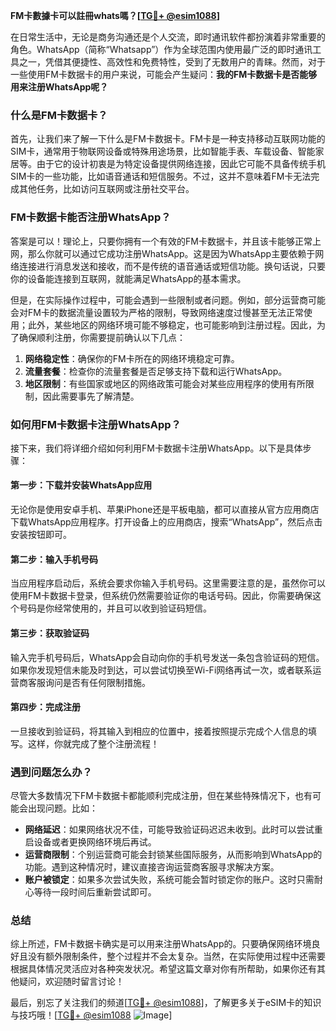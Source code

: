**FM卡數據卡可以註冊whats嗎？[[TG💪+ @esim1088](https://t.me/s/esim1088)]**

在日常生活中，无论是商务沟通还是个人交流，即时通讯软件都扮演着非常重要的角色。WhatsApp（简称“Whatsapp”）作为全球范围内使用最广泛的即时通讯工具之一，凭借其便捷性、高效性和免费特性，受到了无数用户的青睐。然而，对于一些使用FM卡数据卡的用户来说，可能会产生疑问：**我的FM卡数据卡是否能够用来注册WhatsApp呢？**

### 什么是FM卡数据卡？

首先，让我们来了解一下什么是FM卡数据卡。FM卡是一种支持移动互联网功能的SIM卡，通常用于物联网设备或特殊用途场景，比如智能手表、车载设备、智能家居等。由于它的设计初衷是为特定设备提供网络连接，因此它可能不具备传统手机SIM卡的一些功能，比如语音通话和短信服务。不过，这并不意味着FM卡无法完成其他任务，比如访问互联网或注册社交平台。

### FM卡数据卡能否注册WhatsApp？

答案是可以！理论上，只要你拥有一个有效的FM卡数据卡，并且该卡能够正常上网，那么你就可以通过它成功注册WhatsApp。这是因为WhatsApp主要依赖于网络连接进行消息发送和接收，而不是传统的语音通话或短信功能。换句话说，只要你的设备能连接到互联网，就能满足WhatsApp的基本需求。

但是，在实际操作过程中，可能会遇到一些限制或者问题。例如，部分运营商可能会对FM卡的数据流量设置较为严格的限制，导致网络速度过慢甚至无法正常使用；此外，某些地区的网络环境可能不够稳定，也可能影响到注册过程。因此，为了确保顺利注册，你需要提前确认以下几点：

1. **网络稳定性**：确保你的FM卡所在的网络环境稳定可靠。
2. **流量套餐**：检查你的流量套餐是否足够支持下载和运行WhatsApp。
3. **地区限制**：有些国家或地区的网络政策可能会对某些应用程序的使用有所限制，因此需要事先了解清楚。

### 如何用FM卡数据卡注册WhatsApp？

接下来，我们将详细介绍如何利用FM卡数据卡注册WhatsApp。以下是具体步骤：

#### 第一步：下载并安装WhatsApp应用

无论你是使用安卓手机、苹果iPhone还是平板电脑，都可以直接从官方应用商店下载WhatsApp应用程序。打开设备上的应用商店，搜索“WhatsApp”，然后点击安装按钮即可。

#### 第二步：输入手机号码

当应用程序启动后，系统会要求你输入手机号码。这里需要注意的是，虽然你可以使用FM卡数据卡登录，但系统仍然需要验证你的电话号码。因此，你需要确保这个号码是你经常使用的，并且可以收到验证码短信。

#### 第三步：获取验证码

输入完手机号码后，WhatsApp会自动向你的手机号发送一条包含验证码的短信。如果你发现短信未能及时到达，可以尝试切换至Wi-Fi网络再试一次，或者联系运营商客服询问是否有任何限制措施。

#### 第四步：完成注册

一旦接收到验证码，将其输入到相应的位置中，接着按照提示完成个人信息的填写。这样，你就完成了整个注册流程！

### 遇到问题怎么办？

尽管大多数情况下FM卡数据卡都能顺利完成注册，但在某些特殊情况下，也有可能会出现问题。比如：

- **网络延迟**：如果网络状况不佳，可能导致验证码迟迟未收到。此时可以尝试重启设备或者更换网络环境后再试。
- **运营商限制**：个别运营商可能会封锁某些国际服务，从而影响到WhatsApp的功能。遇到这种情况时，建议直接咨询运营商客服寻求解决方案。
- **账户被锁定**：如果多次尝试失败，系统可能会暂时锁定你的账户。这时只需耐心等待一段时间后重新尝试即可。

### 总结

综上所述，FM卡数据卡确实是可以用来注册WhatsApp的。只要确保网络环境良好且没有额外限制条件，整个过程并不会太复杂。当然，在实际使用过程中还需要根据具体情况灵活应对各种突发状况。希望这篇文章对你有所帮助，如果你还有其他疑问，欢迎随时留言讨论！

最后，别忘了关注我们的频道[[TG💪+ @esim1088](https://t.me/s/esim1088)]，了解更多关于eSIM卡的知识与技巧哦！[[TG💪+ @esim1088](https://t.me/s/esim1088) ![Image](https://i.postimg.cc/4NQfJmqS/Snipaste-2025-05-13-00-14-12.png)]